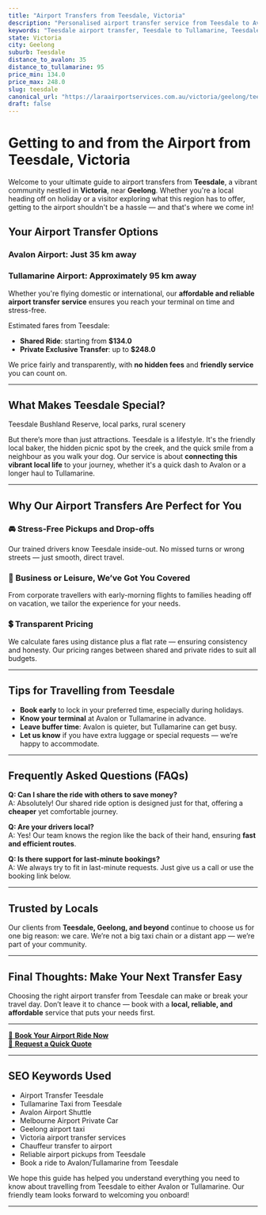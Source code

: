 ```yaml
---
title: "Airport Transfers from Teesdale, Victoria"
description: "Personalised airport transfer service from Teesdale to Avalon and Tullamarine airports. Enjoy a smooth, affordable ride with us!"
keywords: "Teesdale airport transfer, Teesdale to Tullamarine, Teesdale to Avalon, airport taxi Teesdale, private airport transfer Teesdale, shared ride Teesdale, Teesdale transfers, airport shuttle Teesdale, book Teesdale airport taxi, affordable Teesdale airport transfer, Teesdale airport transfer service, airport transfer Geelong, airport transfer Melbourne, Melbourne airport taxi, airport transfers Victoria, Tullamarine airport shuttle, Avalon airport transfers, Melbourne private transfer, airport transport services Melbourne"
state: Victoria
city: Geelong
suburb: Teesdale
distance_to_avalon: 35
distance_to_tullamarine: 95
price_min: 134.0
price_max: 248.0
slug: teesdale
canonical_url: "https://laraairportservices.com.au/victoria/geelong/teesdale/"
draft: false
---
```


# Getting to and from the Airport from Teesdale, Victoria

Welcome to your ultimate guide to airport transfers from **Teesdale**, a vibrant community nestled in **Victoria**, near **Geelong**. Whether you're a local heading off on holiday or a visitor exploring what this region has to offer, getting to the airport shouldn't be a hassle — and that's where we come in!

## Your Airport Transfer Options

### Avalon Airport: Just 35 km away  
### Tullamarine Airport: Approximately 95 km away

Whether you're flying domestic or international, our **affordable and reliable airport transfer service** ensures you reach your terminal on time and stress-free.

Estimated fares from Teesdale:
- **Shared Ride**: starting from **$134.0**
- **Private Exclusive Transfer**: up to **$248.0**

We price fairly and transparently, with **no hidden fees** and **friendly service** you can count on.

---

## What Makes Teesdale Special?

Teesdale Bushland Reserve, local parks, rural scenery

But there’s more than just attractions. Teesdale is a lifestyle. It's the friendly local baker, the hidden picnic spot by the creek, and the quick smile from a neighbour as you walk your dog. Our service is about **connecting this vibrant local life** to your journey, whether it's a quick dash to Avalon or a longer haul to Tullamarine.

---

## Why Our Airport Transfers Are Perfect for You

### 🚘 Stress-Free Pickups and Drop-offs
Our trained drivers know Teesdale inside-out. No missed turns or wrong streets — just smooth, direct travel.

### 💼 Business or Leisure, We’ve Got You Covered
From corporate travellers with early-morning flights to families heading off on vacation, we tailor the experience for your needs.

### 💲 Transparent Pricing
We calculate fares using distance plus a flat rate — ensuring consistency and honesty. Our pricing ranges between shared and private rides to suit all budgets.

---

## Tips for Travelling from Teesdale

- **Book early** to lock in your preferred time, especially during holidays.
- **Know your terminal** at Avalon or Tullamarine in advance.
- **Leave buffer time**: Avalon is quieter, but Tullamarine can get busy.
- **Let us know** if you have extra luggage or special requests — we’re happy to accommodate.

---

## Frequently Asked Questions (FAQs)

**Q: Can I share the ride with others to save money?**  
A: Absolutely! Our shared ride option is designed just for that, offering a **cheaper** yet comfortable journey.

**Q: Are your drivers local?**  
A: Yes! Our team knows the region like the back of their hand, ensuring **fast and efficient routes**.

**Q: Is there support for last-minute bookings?**  
A: We always try to fit in last-minute requests. Just give us a call or use the booking link below.

---

## Trusted by Locals

Our clients from **Teesdale, Geelong, and beyond** continue to choose us for one big reason: we care. We’re not a big taxi chain or a distant app — we’re part of your community.

---

## Final Thoughts: Make Your Next Transfer Easy

Choosing the right airport transfer from Teesdale can make or break your travel day. Don’t leave it to chance — book with a **local, reliable, and affordable** service that puts your needs first.

---

[📅 **Book Your Airport Ride Now**](https://laraairportservices.square.site/s/appointments)  
[📧 **Request a Quick Quote**](https://laraairportservices.square.site/contact-us)

---

## SEO Keywords Used
- Airport Transfer Teesdale
- Tullamarine Taxi from Teesdale
- Avalon Airport Shuttle
- Melbourne Airport Private Car
- Geelong airport taxi
- Victoria airport transfer services
- Chauffeur transfer to airport
- Reliable airport pickups from Teesdale
- Book a ride to Avalon/Tullamarine from Teesdale

We hope this guide has helped you understand everything you need to know about travelling from Teesdale to either Avalon or Tullamarine. Our friendly team looks forward to welcoming you onboard!

---
